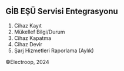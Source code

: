## GİB EŞÜ Servisi Entegrasyonu
1) Cihaz Kayıt
2) Mükellef Bilgi/Durum
3) Cihaz Kapatma
4) Cihaz Devir
5) Şarj Hizmetleri Raporlama (Aylık)

&copy;Electroop, 2024
